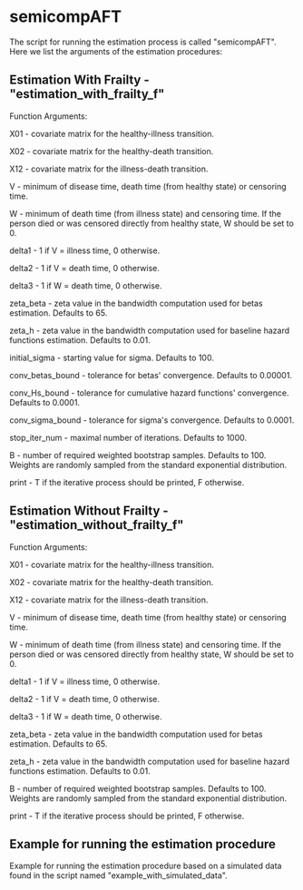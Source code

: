 # semicompAFT
The script for running the estimation process is called "semicompAFT". 
Here we list the arguments of the estimation procedures:

## Estimation With Frailty - "estimation_with_frailty_f"
Function Arguments:

X01 - covariate matrix for the healthy-illness transition.

X02 - covariate matrix for the healthy-death transition.

X12 - covariate matrix for the illness-death transition.

V - minimum of disease time, death time (from healthy state) or censoring time.

W - minimum of death time (from illness state) and censoring time. If the person died or was censored directly from healthy state, W should be set to 0.

delta1 - 1 if V = illness time, 0 otherwise.

delta2 - 1 if V = death time, 0 otherwise.

delta3 - 1 if W = death time, 0 otherwise.

zeta_beta - zeta value in the bandwidth computation used for betas estimation. Defaults to 65.

zeta_h - zeta value in the bandwidth computation used for baseline hazard functions estimation. Defaults to 0.01.

initial_sigma - starting value for sigma. Defaults to 100.

conv_betas_bound - tolerance for betas' convergence. Defaults to 0.00001.

conv_Hs_bound - tolerance for cumulative hazard functions' convergence. Defaults to 0.0001.

conv_sigma_bound - tolerance for sigma's convergence. Defaults to 0.0001.

stop_iter_num - maximal number of iterations. Defaults to 1000.

B - number of required weighted bootstrap samples. Defaults to 100. Weights are randomly sampled from the standard exponential distribution.

print - T if the iterative process should be printed, F  otherwise.

## Estimation Without Frailty - "estimation_without_frailty_f"

Function Arguments:

X01 - covariate matrix for the healthy-illness transition.

X02 - covariate matrix for the healthy-death transition.

X12 - covariate matrix for the illness-death transition.

V - minimum of disease time, death time (from healthy state) or censoring time.

W - minimum of death time (from illness state) and censoring time. If the person died or was censored directly from healthy state, W should be set to 0.

delta1 - 1 if V = illness time, 0 otherwise.

delta2 - 1 if V = death time, 0 otherwise.

delta3 - 1 if W = death time, 0 otherwise.

zeta_beta - zeta value in the bandwidth computation used for betas estimation. Defaults to 65.

zeta_h - zeta value in the bandwidth computation used for baseline hazard functions estimation. Defaults to 0.01.

B - number of required weighted bootstrap samples. Defaults to 100. Weights are randomly sampled from the standard exponential distribution.

print - T if the iterative process should be printed, F  otherwise.


## Example for running the estimation procedure
Example for running the estimation procedure based on a simulated data found in the script named "example_with_simulated_data".
